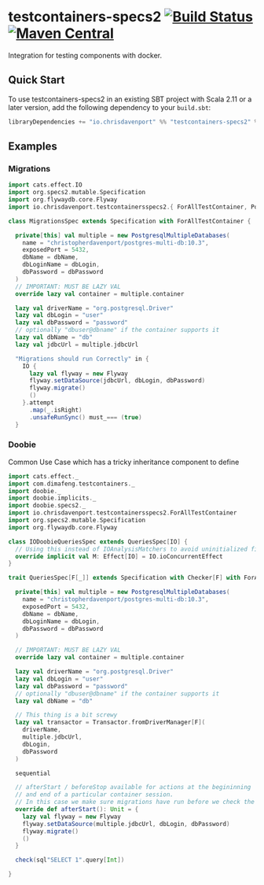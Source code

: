 # testcontainers-specs2 [![Build Status](https://travis-ci.org/ChristopherDavenport/testcontainers-specs2.svg?branch=master)](https://travis-ci.org/ChristopherDavenport/testcontainers-specs2) [![Maven Central](https://maven-badges.herokuapp.com/maven-central/io.chrisdavenport/testcontainers-specs2_2.12/badge.svg)](https://maven-badges.herokuapp.com/maven-central/io.chrisdavenport/testcontainers-specs2_2.12)

Integration for testing components with docker.

## Quick Start

To use testcontainers-specs2 in an existing SBT project with Scala 2.11 or a later version, add the following dependency to your
`build.sbt`:

```scala
libraryDependencies += "io.chrisdavenport" %% "testcontainers-specs2" % "<version>" % Test
```

## Examples

### Migrations

```scala
import cats.effect.IO
import org.specs2.mutable.Specification
import org.flywaydb.core.Flyway
import io.chrisdavenport.testcontainersspecs2.{ ForAllTestContainer, PostgresqlMultipleDatabases }

class MigrationsSpec extends Specification with ForAllTestContainer {

  private[this] val multiple = new PostgresqlMultipleDatabases(
    name = "christopherdavenport/postgres-multi-db:10.3",
    exposedPort = 5432,
    dbName = dbName,
    dbLoginName = dbLogin,
    dbPassword = dbPassword
  )
  // IMPORTANT: MUST BE LAZY VAL
  override lazy val container = multiple.container

  lazy val driverName = "org.postgresql.Driver"
  lazy val dbLogin = "user"
  lazy val dbPassword = "password"
  // optionally "dbuser@dbname" if the container supports it
  lazy val dbName = "db"
  lazy val jdbcUrl = multiple.jdbcUrl

  "Migrations should run Correctly" in {
    IO {
      lazy val flyway = new Flyway
      flyway.setDataSource(jdbcUrl, dbLogin, dbPassword)
      flyway.migrate()
      ()
    }.attempt
      .map(_.isRight)
      .unsafeRunSync() must_=== (true)
  }
```

### Doobie

Common Use Case which has a tricky inheritance component to define

```scala
import cats.effect._
import com.dimafeng.testcontainers._
import doobie._
import doobie.implicits._
import doobie.specs2._
import io.chrisdavenport.testcontainersspecs2.ForAllTestContainer
import org.specs2.mutable.Specification
import org.flywaydb.core.Flyway

class IODoobieQueriesSpec extends QueriesSpec[IO] {
  // Using this instead of IOAnalysisMatchers to avoid uninitialized field error
  override implicit val M: Effect[IO] = IO.ioConcurrentEffect
}

trait QueriesSpec[F[_]] extends Specification with Checker[F] with ForAllTestContainer {

  private[this] val multiple = new PostgresqlMultipleDatabases(
    name = "christopherdavenport/postgres-multi-db:10.3",
    exposedPort = 5432,
    dbName = dbName,
    dbLoginName = dbLogin,
    dbPassword = dbPassword
  )

  // IMPORTANT: MUST BE LAZY VAL
  override lazy val container = multiple.container

  lazy val driverName = "org.postgresql.Driver"
  lazy val dbLogin = "user"
  lazy val dbPassword = "password"
  // optionally "dbuser@dbname" if the container supports it
  lazy val dbName = "db"

  // This thing is a bit screwy
  lazy val transactor = Transactor.fromDriverManager[F](
    driverName,
    multiple.jdbcUrl,
    dbLogin,
    dbPassword
  )

  sequential

  // afterStart / beforeStop available for actions at the begininning
  // and end of a particular container session.
  // In this case we make sure migrations have run before we check the sql statements.
  override def afterStart(): Unit = {
    lazy val flyway = new Flyway
    flyway.setDataSource(multiple.jdbcUrl, dbLogin, dbPassword)
    flyway.migrate()
    ()
  }

  check(sql"SELECT 1".query[Int])

}
```
